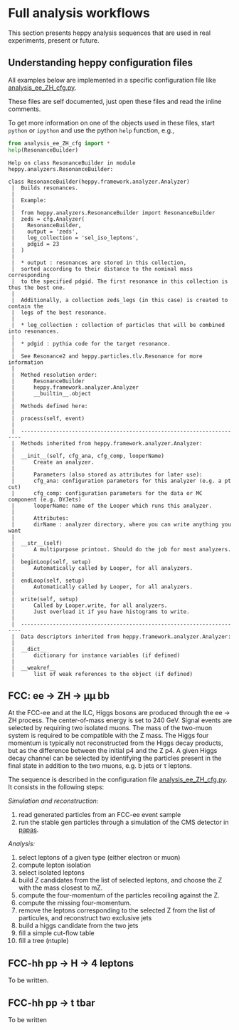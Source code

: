 # Full analysis workflows

This section presents heppy analysis sequences that are used in real experiments, present or future. 

## Understanding heppy configuration files

All examples below are implemented in a specific configuration file like [analysis_ee_ZH_cfg.py](../test/analysis_ee_ZH_cfg.py).

These files are self documented, just open these files and read the inline comments. 

To get more information on one of the objects used in these files, start `python` or `ipython` and use the python `help` function, e.g.,

```python
from analysis_ee_ZH_cfg import *
help(ResonanceBuilder)
```

```
Help on class ResonanceBuilder in module heppy.analyzers.ResonanceBuilder:

class ResonanceBuilder(heppy.framework.analyzer.Analyzer)
 |  Builds resonances. 
 |  
 |  Example: 
 |  
 |  from heppy.analyzers.ResonanceBuilder import ResonanceBuilder
 |  zeds = cfg.Analyzer(
 |    ResonanceBuilder,
 |    output = 'zeds',
 |    leg_collection = 'sel_iso_leptons',
 |    pdgid = 23
 |  )
 |  
 |  * output : resonances are stored in this collection, 
 |  sorted according to their distance to the nominal mass corresponding 
 |  to the specified pdgid. The first resonance in this collection is thus the best one. 
 |  
 |  Additionally, a collection zeds_legs (in this case) is created to contain the 
 |  legs of the best resonance. 
 |  
 |  * leg_collection : collection of particles that will be combined into resonances.
 |  
 |  * pdgid : pythia code for the target resonance. 
 |  
 |  See Resonance2 and heppy.particles.tlv.Resonance for more information
 |  
 |  Method resolution order:
 |      ResonanceBuilder
 |      heppy.framework.analyzer.Analyzer
 |      __builtin__.object
 |  
 |  Methods defined here:
 |  
 |  process(self, event)
 |  
 |  ----------------------------------------------------------------------
 |  Methods inherited from heppy.framework.analyzer.Analyzer:
 |  
 |  __init__(self, cfg_ana, cfg_comp, looperName)
 |      Create an analyzer.
 |      
 |      Parameters (also stored as attributes for later use):
 |      cfg_ana: configuration parameters for this analyzer (e.g. a pt cut)
 |      cfg_comp: configuration parameters for the data or MC component (e.g. DYJets)
 |      looperName: name of the Looper which runs this analyzer.
 |      
 |      Attributes:
 |      dirName : analyzer directory, where you can write anything you want
 |  
 |  __str__(self)
 |      A multipurpose printout. Should do the job for most analyzers.
 |  
 |  beginLoop(self, setup)
 |      Automatically called by Looper, for all analyzers.
 |  
 |  endLoop(self, setup)
 |      Automatically called by Looper, for all analyzers.
 |  
 |  write(self, setup)
 |      Called by Looper.write, for all analyzers.
 |      Just overload it if you have histograms to write.
 |  
 |  ----------------------------------------------------------------------
 |  Data descriptors inherited from heppy.framework.analyzer.Analyzer:
 |  
 |  __dict__
 |      dictionary for instance variables (if defined)
 |  
 |  __weakref__
 |      list of weak references to the object (if defined)
```



## FCC: ee &#8594; ZH &#8594; &mu;&mu; bb

At the FCC-ee and at the ILC, Higgs bosons are produced through the ee &#8594; ZH process. The center-of-mass energy is set to 240 GeV. Signal events are selected by requiring two isolated muons. The mass of the two-muon system is required to be compatible with the Z mass. The Higgs four momentum is typically not reconstructed from the Higgs decay products, but as the difference between the initial p4 and the Z p4. 
A given Higgs decay channel can be selected by identifying the particles present in the final state in addition to the two muons, e.g.  b jets or &tau; leptons.   

The sequence is described in the configuration file [analysis_ee_ZH_cfg.py](../test/analysis_ee_ZH_cfg.py). It consists in the following steps: 

*Simulation and reconstruction:*

1. read generated particles from an FCC-ee event sample
1. run the stable gen particles through a simulation of the CMS detector in [papas](papas.md).

*Analysis:*

1. select leptons of a given type (either electron or muon)
1. compute lepton isolation
1. select isolated leptons
1. build Z candidates from the list of selected leptons, and choose the Z with the mass closest to mZ.
1. compute the four-momentum of the particles recoiling against the Z.
1. compute the missing four-momentum.
1. remove the leptons corresponding to the selected Z from the list of particules, and reconstruct two exclusive jets
1. build a higgs candidate from the two jets
1. fill a simple cut-flow table
1. fill a tree (ntuple)

## FCC-hh pp &#8594; H &#8594; 4 leptons

To be written.

## FCC-hh pp &#8594; t tbar

To be written 